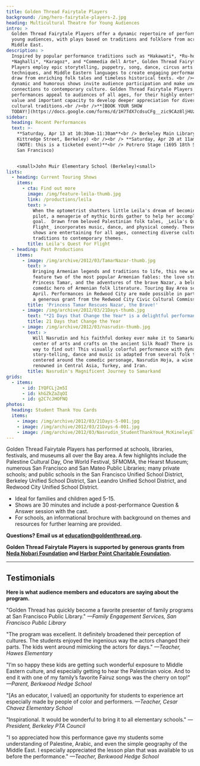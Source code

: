 ```yaml
---
title: Golden Thread Fairytale Players
background: /img/hero-fairytale-players-2.jpg
heading: Multicultural Theatre for Young Audiences
intro: >
  Golden Thread Fairytale Players offer a dynamic repertoire of performances for
  young audiences, with plays based on traditions and folklore from across the
  Middle East. 
description: >
  Inspired by popular performance traditions such as *Hakawati*, *Ru-hozi*,
  *Naghalli*, *Karagoz*, and *Commedia dell Arte*, Golden Thread Fairytale
  Players employ epic storytelling, puppetry, song, dance, circus arts
  techniques, and Middle Eastern languages to create engaging performances that
  draw from enriching folk tales and timeless historical texts. <br /><br />Our
  dynamic and humorous shows invite audience participation and make unexpected
  connections to contemporary culture. Golden Thread Fairytale Players
  performances appeal to audiences of all ages, for their highly entertaining
  value and important capacity to develop deeper appreciation for diverse
  cultural traditions.<br /><br />**[BOOK YOUR SHOW
  TODAY!](https://docs.google.com/forms/d/1H7TdX7cdsuCFg__zic9CAz8ljHUz7w7tHbBTBaeep7g)**
sidebar:
  heading: Recent Performances
  text: >-
    **Saturday, Apr 13 at 10:30am-11:30am**<br /> Berkeley Main Library (2090
    Kittredge Street, Berkeley) <br /><br /> **Saturday, Apr 20 at 11am-12:00am
    (NOTE: this is a ticketed event)**<br /> Potrero Stage (1695 18th Street,
    San Francisco)


    <small>John Muir Elementary School (Berkeley)<small>
lists:
  - heading: Current Touring Shows
    items:
      - cta: Find out more
        image: /img/feature-leila-thumb.jpg
        link: /productions/leila
        text: >
          When the optometrist shatters little Leila's dream of becoming a
          pilot, a menagerie of mythic birds gather to help her accomplish her
          goal.  Drawn from beloved Palestinian folk tales, _Leila's Quest for
          Flight_ incorporates music, dance, and physical comedy. These dynamic
          shows are entertaining for all ages, connecting diverse cultural
          traditions to contemporary themes. 
        title: Leila's Quest For Flight
  - heading: Past Productions
    items:
      - image: /img/archive/2012/03/TamarNazar-thumb.jpg
        text: >
          Bringing Armenian legends and traditions to life, this new work will
          feature two of the most popular Armenian fables: the love story of
          Princess Tamar, and the adventures of the brave Nazar, a beloved
          comedic hero of Armenian folk literature. Touring Bay Area schools in
          April. Performances in Redwood City are made possible in part through
          a generous grant from the Redwood City Civic Cultural Commission.
        title: 'Princess Tamar Rescues Nazar, the Brave!'
      - image: /img/archive/2012/03/21Days-thumb.jpg
        text: "*21 Days that Change the Year* is a delightful performance frames an ancient tale from Ferdowsi’s Shahnameh within contemporary adventures of a sister and brother eagerly awaiting the coming of Nowruz.\_Starting from spring cleaning and setting a traditional Haft-seen table, to Charshanbeh-suri where children jump over fire, and the Sizdeh-bedar picnic which concludes the rite of spring ceremonies, *21 Days* will introduce audiences to the rituals of the Iranian New Year, Nowruz. \n"
        title: 21 Days that Change the Year
      - image: /img/archive/2012/03/nasrudin-thumb.jpg
        text: >
          Will Nasrudin and his faithful donkey ever make it to Samarkand, the
          center of arts and crafts on the ancient Silk Road? There is only one
          way to find out! This visually colorful performance with dynamic
          story-telling, dance and music is adapted from several folk tales
          centered around the comedic personage, Nasrudin Hoja, a wise fool
          renowned in Central Asia, Turkey, and Iran.
        title: Nasrudin's Magnificent Journey to Samarkand
grids:
  - items:
      - id: IYQFCLj2m5I
      - id: khGZkZaZqOI
      - id: g2C7cJHOFNQ
photos:
  heading: Student Thank You Cards
  items:
    - image: /img/archive/2012/03/21Days-5-001.jpg
    - image: /img/archive/2012/03/21Days-6-001.jpg
    - image: /img/archive/2012/03/Nasrudin_StudentThankYou4_McKineleyElem.jpg
---
```


Golden Thread Fairytale Players has performed at schools, libraries, festivals, and museums all over the Bay area. A few highlights include the Palestine Cultural Day, One World Festival, SFMOMA, the Hearst Museum; numerous San Francisco and San Mateo Public Libraries; many private schools; and public schools in the San Francisco Unified School District, Berkeley Unified School District, San Leandro Unified School District, and Redwood City Unified School District.

  * Ideal for families and children aged 5-15.
  * Shows are 30 minutes and include a post-performance Question & Answer session with the cast.
  * For schools, an informational brochure with background on themes and resources for further learning are provided.

**Questions? Email us at [education@goldenthread.org](mailto:education@goldenthread.org).**

**Golden Thread Fairytale Players is supported by generous grants from [Neda Nobari Foundation](http://nnf.foundation/) and [Harbor Point Charitable Foundation](https://www.hpcfgiving.org/).**


* * *


## **Testimonials**


**Here is what audience members and educators are saying about the program.**

"Golden Thread has quickly become a favorite presenter of family programs at San Francisco Public Library."  _—Family Engagement Services, San Francisco Public Library_

"The program was excellent. It definitely broadened their perception of cultures. The students enjoyed the ingenious way the actors changed their parts. The kids went around mimicking the actors for days." _—Teacher, Hawes
Elementary_

"I’m so happy these kids are getting such wonderful exposure to Middle Eastern culture, and especially getting to hear the Palestinian voice. And to end it with one of my family’s favorite Fairuz songs was the cherry on top!" _—Parent, Berkwood Hedge School_

"[As an educator, I valued] an opportunity for students to experience art especially made by people of color and performers. _—Teacher, Cesar Chavez Elementary School_

"Inspirational. It would be wonderful to bring it to all elementary schools." _—President, Berkeley PTA Council_

"I so appreciated how this performance gave my students some understanding of Palestine, Arabic, and even the simple geography of the Middle East. I especially appreciated the lesson plan that was available to us before the performance." _—Teacher, Berkwood Hedge School_


